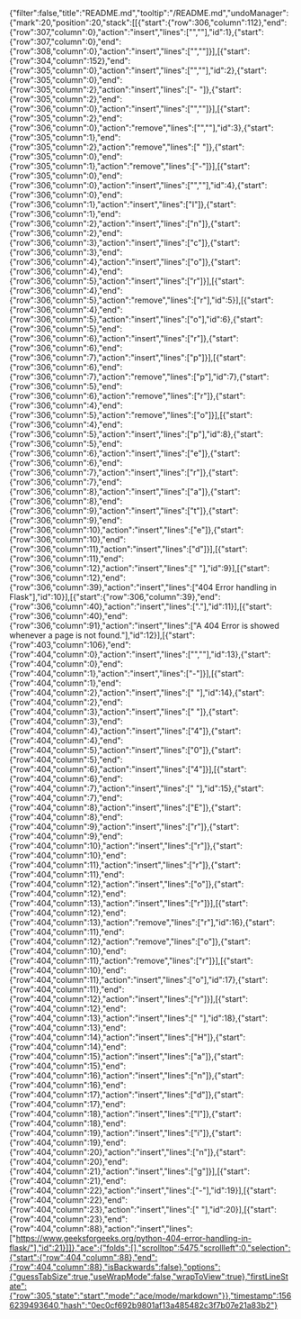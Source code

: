 {"filter":false,"title":"README.md","tooltip":"/README.md","undoManager":{"mark":20,"position":20,"stack":[[{"start":{"row":306,"column":112},"end":{"row":307,"column":0},"action":"insert","lines":["",""],"id":1},{"start":{"row":307,"column":0},"end":{"row":308,"column":0},"action":"insert","lines":["",""]}],[{"start":{"row":304,"column":152},"end":{"row":305,"column":0},"action":"insert","lines":["",""],"id":2},{"start":{"row":305,"column":0},"end":{"row":305,"column":2},"action":"insert","lines":["- "]},{"start":{"row":305,"column":2},"end":{"row":306,"column":0},"action":"insert","lines":["",""]}],[{"start":{"row":305,"column":2},"end":{"row":306,"column":0},"action":"remove","lines":["",""],"id":3},{"start":{"row":305,"column":1},"end":{"row":305,"column":2},"action":"remove","lines":[" "]},{"start":{"row":305,"column":0},"end":{"row":305,"column":1},"action":"remove","lines":["-"]}],[{"start":{"row":305,"column":0},"end":{"row":306,"column":0},"action":"insert","lines":["",""],"id":4},{"start":{"row":306,"column":0},"end":{"row":306,"column":1},"action":"insert","lines":["I"]},{"start":{"row":306,"column":1},"end":{"row":306,"column":2},"action":"insert","lines":["n"]},{"start":{"row":306,"column":2},"end":{"row":306,"column":3},"action":"insert","lines":["c"]},{"start":{"row":306,"column":3},"end":{"row":306,"column":4},"action":"insert","lines":["o"]},{"start":{"row":306,"column":4},"end":{"row":306,"column":5},"action":"insert","lines":["r"]}],[{"start":{"row":306,"column":4},"end":{"row":306,"column":5},"action":"remove","lines":["r"],"id":5}],[{"start":{"row":306,"column":4},"end":{"row":306,"column":5},"action":"insert","lines":["o"],"id":6},{"start":{"row":306,"column":5},"end":{"row":306,"column":6},"action":"insert","lines":["r"]},{"start":{"row":306,"column":6},"end":{"row":306,"column":7},"action":"insert","lines":["p"]}],[{"start":{"row":306,"column":6},"end":{"row":306,"column":7},"action":"remove","lines":["p"],"id":7},{"start":{"row":306,"column":5},"end":{"row":306,"column":6},"action":"remove","lines":["r"]},{"start":{"row":306,"column":4},"end":{"row":306,"column":5},"action":"remove","lines":["o"]}],[{"start":{"row":306,"column":4},"end":{"row":306,"column":5},"action":"insert","lines":["p"],"id":8},{"start":{"row":306,"column":5},"end":{"row":306,"column":6},"action":"insert","lines":["e"]},{"start":{"row":306,"column":6},"end":{"row":306,"column":7},"action":"insert","lines":["r"]},{"start":{"row":306,"column":7},"end":{"row":306,"column":8},"action":"insert","lines":["a"]},{"start":{"row":306,"column":8},"end":{"row":306,"column":9},"action":"insert","lines":["t"]},{"start":{"row":306,"column":9},"end":{"row":306,"column":10},"action":"insert","lines":["e"]},{"start":{"row":306,"column":10},"end":{"row":306,"column":11},"action":"insert","lines":["d"]}],[{"start":{"row":306,"column":11},"end":{"row":306,"column":12},"action":"insert","lines":[" "],"id":9}],[{"start":{"row":306,"column":12},"end":{"row":306,"column":39},"action":"insert","lines":["404 Error handling in Flask"],"id":10}],[{"start":{"row":306,"column":39},"end":{"row":306,"column":40},"action":"insert","lines":["."],"id":11}],[{"start":{"row":306,"column":40},"end":{"row":306,"column":91},"action":"insert","lines":["A 404 Error is showed whenever a page is not found."],"id":12}],[{"start":{"row":403,"column":106},"end":{"row":404,"column":0},"action":"insert","lines":["",""],"id":13},{"start":{"row":404,"column":0},"end":{"row":404,"column":1},"action":"insert","lines":["-"]}],[{"start":{"row":404,"column":1},"end":{"row":404,"column":2},"action":"insert","lines":[" "],"id":14},{"start":{"row":404,"column":2},"end":{"row":404,"column":3},"action":"insert","lines":[" "]},{"start":{"row":404,"column":3},"end":{"row":404,"column":4},"action":"insert","lines":["4"]},{"start":{"row":404,"column":4},"end":{"row":404,"column":5},"action":"insert","lines":["0"]},{"start":{"row":404,"column":5},"end":{"row":404,"column":6},"action":"insert","lines":["4"]}],[{"start":{"row":404,"column":6},"end":{"row":404,"column":7},"action":"insert","lines":[" "],"id":15},{"start":{"row":404,"column":7},"end":{"row":404,"column":8},"action":"insert","lines":["E"]},{"start":{"row":404,"column":8},"end":{"row":404,"column":9},"action":"insert","lines":["r"]},{"start":{"row":404,"column":9},"end":{"row":404,"column":10},"action":"insert","lines":["r"]},{"start":{"row":404,"column":10},"end":{"row":404,"column":11},"action":"insert","lines":["r"]},{"start":{"row":404,"column":11},"end":{"row":404,"column":12},"action":"insert","lines":["o"]},{"start":{"row":404,"column":12},"end":{"row":404,"column":13},"action":"insert","lines":["r"]}],[{"start":{"row":404,"column":12},"end":{"row":404,"column":13},"action":"remove","lines":["r"],"id":16},{"start":{"row":404,"column":11},"end":{"row":404,"column":12},"action":"remove","lines":["o"]},{"start":{"row":404,"column":10},"end":{"row":404,"column":11},"action":"remove","lines":["r"]}],[{"start":{"row":404,"column":10},"end":{"row":404,"column":11},"action":"insert","lines":["o"],"id":17},{"start":{"row":404,"column":11},"end":{"row":404,"column":12},"action":"insert","lines":["r"]}],[{"start":{"row":404,"column":12},"end":{"row":404,"column":13},"action":"insert","lines":[" "],"id":18},{"start":{"row":404,"column":13},"end":{"row":404,"column":14},"action":"insert","lines":["H"]},{"start":{"row":404,"column":14},"end":{"row":404,"column":15},"action":"insert","lines":["a"]},{"start":{"row":404,"column":15},"end":{"row":404,"column":16},"action":"insert","lines":["n"]},{"start":{"row":404,"column":16},"end":{"row":404,"column":17},"action":"insert","lines":["d"]},{"start":{"row":404,"column":17},"end":{"row":404,"column":18},"action":"insert","lines":["l"]},{"start":{"row":404,"column":18},"end":{"row":404,"column":19},"action":"insert","lines":["i"]},{"start":{"row":404,"column":19},"end":{"row":404,"column":20},"action":"insert","lines":["n"]},{"start":{"row":404,"column":20},"end":{"row":404,"column":21},"action":"insert","lines":["g"]}],[{"start":{"row":404,"column":21},"end":{"row":404,"column":22},"action":"insert","lines":["-"],"id":19}],[{"start":{"row":404,"column":22},"end":{"row":404,"column":23},"action":"insert","lines":[" "],"id":20}],[{"start":{"row":404,"column":23},"end":{"row":404,"column":88},"action":"insert","lines":["https://www.geeksforgeeks.org/python-404-error-handling-in-flask/"],"id":21}]]},"ace":{"folds":[],"scrolltop":5475,"scrollleft":0,"selection":{"start":{"row":404,"column":88},"end":{"row":404,"column":88},"isBackwards":false},"options":{"guessTabSize":true,"useWrapMode":false,"wrapToView":true},"firstLineState":{"row":305,"state":"start","mode":"ace/mode/markdown"}},"timestamp":1566239493640,"hash":"0ec0cf692b9801af13a485482c3f7b07e21a83b2"}